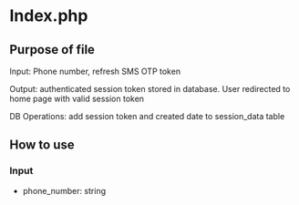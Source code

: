 # Index.php

## Purpose of file

Input: Phone number, refresh SMS OTP token

Output: authenticated session token stored in database. User redirected to home page with valid session token

DB Operations: add session token and created date to session_data table

## How to use

### Input

- phone_number: string

